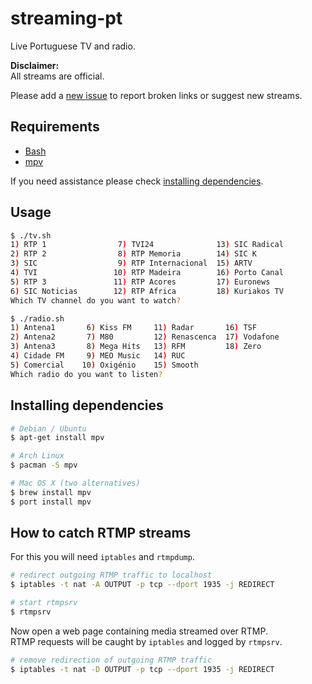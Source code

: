 streaming-pt
============

Live Portuguese TV and radio.

**Disclaimer:**  
All streams are official.

Please add a [new issue](https://github.com/marmelo/streaming-pt/issues) to report broken links or suggest new streams.


Requirements
-----

- [Bash](https://www.gnu.org/software/bash/)
- [mpv](https://mpv.io/)

If you need assistance please check [installing dependencies](#installing-dependencies).


Usage
-----

```bash
$ ./tv.sh 
1) RTP 1                7) TVI24              13) SIC Radical
2) RTP 2                8) RTP Memoria        14) SIC K
3) SIC                  9) RTP Internacional  15) ARTV
4) TVI                 10) RTP Madeira        16) Porto Canal
5) RTP 3               11) RTP Acores         17) Euronews
6) SIC Noticias        12) RTP Africa         18) Kuriakos TV
Which TV channel do you want to watch?
```

```bash
$ ./radio.sh
1) Antena1       6) Kiss FM     11) Radar       16) TSF
2) Antena2       7) M80         12) Renascenca  17) Vodafone
3) Antena3       8) Mega Hits   13) RFM         18) Zero
4) Cidade FM     9) MEO Music   14) RUC
5) Comercial    10) Oxigénio    15) Smooth
Which radio do you want to listen? 
```


Installing dependencies
-----

```bash
# Debian / Ubuntu
$ apt-get install mpv
```

```bash
# Arch Linux
$ pacman -S mpv
```

```bash
# Mac OS X (two alternatives)
$ brew install mpv
$ port install mpv
```

How to catch RTMP streams
-----

For this you will need `iptables` and `rtmpdump`.

```bash
# redirect outgoing RTMP traffic to localhost
$ iptables -t nat -A OUTPUT -p tcp --dport 1935 -j REDIRECT
```

```bash
# start rtmpsrv
$ rtmpsrv
```

Now open a web page containing media streamed over RTMP.  
RTMP requests will be caught by `iptables` and logged by `rtmpsrv`.

```bash
# remove redirection of outgoing RTMP traffic
$ iptables -t nat -D OUTPUT -p tcp --dport 1935 -j REDIRECT
```
